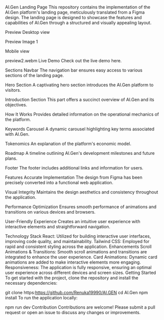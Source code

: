 AI.Gen Landing Page
This repository contains the implementation of the AI.Gen platform's landing page, meticulously translated from a Figma design. The landing page is designed to showcase the features and capabilities of AI.Gen through a structured and visually appealing layout.

Preview
Desktop view

Preview Image 1

Mobile view

 preview2.webm 
Live Demo
Check out the live demo here.

Sections
Navbar
The navigation bar ensures easy access to various sections of the landing page.

Hero Section
A captivating hero section introduces the AI.Gen platform to visitors.

Introduction Section
This part offers a succinct overview of AI.Gen and its objectives.

How It Works
Provides detailed information on the operational mechanics of the platform.

Keywords Carousel
A dynamic carousel highlighting key terms associated with AI.Gen.

Tokenomics
An explanation of the platform's economic model.

Roadmap
A timeline outlining AI.Gen's development milestones and future plans.

Footer
The footer includes additional links and information for users.

Features
Accurate Implementation
The design from Figma has been precisely converted into a functional web application.

Visual Integrity
Maintains the design aesthetics and consistency throughout the application.

Performance Optimization
Ensures smooth performance of animations and transitions on various devices and browsers.

User-Friendly Experience
Creates an intuitive user experience with interactive elements and straightforward navigation.

Technology Stack
React: Utilized for building interactive user interfaces, improving code quality, and maintainability.
Tailwind CSS: Employed for rapid and consistent styling across the application.
Enhancements
Scroll Animations & Transitions: Smooth scroll animations and transitions are integrated to enhance the user experience.
Card Animations: Dynamic card animations are added to make interactive elements more engaging.
Responsiveness: The application is fully responsive, ensuring an optimal user experience across different devices and screen sizes.
Getting Started
To get started with the project, clone the repository and install the necessary dependencies:

git clone https:https://github.com/Renuka19990/AI.GEN
cd AI.Gen
npm install
To run the application locally:

npm run dev
Contribution
Contributions are welcome! Please submit a pull request or open an issue to discuss any changes or improvements.
